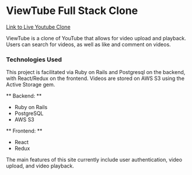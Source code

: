 # ViewTube Full Stack Clone

[Link to Live Youtube Clone](https://viewtube-clone.herokuapp.com)

ViewTube is a clone of YouTube that allows for video upload and playback. Users can search for videos, as well as like and comment on videos.

### Technologies Used

This project is facilitated via Ruby on Rails and Postgresql on the backend, with React/Redux on the frontend. Videos are stored on AWS S3 using the Active Storage gem.

** Backend: **
- Ruby on Rails
- PostgreSQL
- AWS S3

** Frontend: **
- React
- Redux

The main features of this site currently include user authentication, video upload, and video playback.

